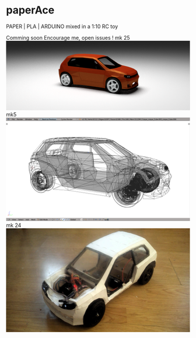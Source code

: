 # paperAce

PAPER | PLA | ARDUINO mixed in a 1:10 RC toy

Comming soon
Encourage me, open issues !
mk 25
![showroom](https://github.com/s1pierro/paperAce/blob/master/img/paperAce-showroom.png)
mk5
![naked](https://github.com/s1pierro/paperAce/blob/master/img/paperAce-naked.png)
mk 24
![IRL](https://github.com/s1pierro/paperAce/blob/master/img/paperAce-IRL.jpg)

